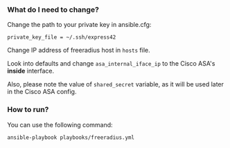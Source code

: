 ### What do I need to change?

Change the path to your private key in ansible.cfg:
```
private_key_file = ~/.ssh/express42
```
Change IP address of freeradius host in ```hosts``` file.


Look into defaults and change ```asa_internal_iface_ip``` to the Cisco ASA's **inside** interface.

Also, please note the value of ```shared_secret``` variable, as it will be used later in the Cisco ASA config.

### How to run?

You can use the following command:
```
ansible-playbook playbooks/freeradius.yml
```
